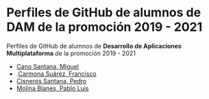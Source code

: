 # Perfiles de GitHub de alumnos de DAM de la promoción 2019 - 2021

Perfiles de GitHub de alumnos de **Desarrollo de Aplicaciones Multiplataforma** de la promoción 2019 - 2021


* [Cano Santana, Miguel](https://github.com/miguelcanosantana)
* .[Carmona Suárez, Francisco](https://github.com/Frankcs96)
* [Cisneros Santana, Pedro](https://github.com/PedroCisnerosSantana)
* [Molina Blanes, Pablo Luis](https://github.com/pabloluismolinablanes)
